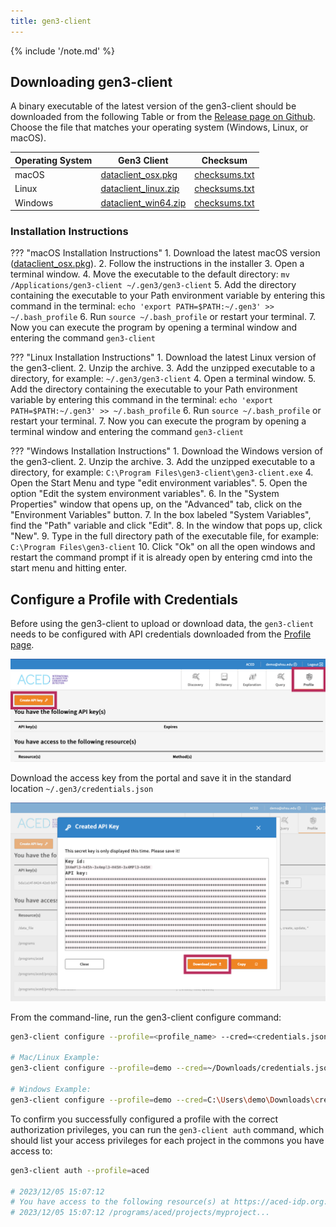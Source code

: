 ```yaml
---
title: gen3-client
---
```


{% include '/note.md' %}

## Downloading gen3-client

A binary executable of the latest version of the gen3-client should be downloaded from the following Table or from the [Release page on Github](https://github.com/uc-cdis/cdis-data-client/releases). Choose the file that matches your operating system (Windows, Linux, or macOS).

| Operating System | Gen3 Client                      | Checksum                   |
|------------------|----------------------------------|----------------------------|
| macOS            | [dataclient_osx.pkg][macos]      | [checksums.txt][checksums] |
| Linux            | [dataclient_linux.zip][linux]   | [checksums.txt][checksums] |
| Windows          | [dataclient_win64.zip][windows] | [checksums.txt][checksums] |

[macos]: https://github.com/uc-cdis/cdis-data-client/releases/download/1.2.0/dataclient_osx.pkg
[linux]: https://github.com/uc-cdis/cdis-data-client/releases/download/1.2.0/dataclient_linux.zip
[windows]: https://github.com/uc-cdis/cdis-data-client/releases/download/1.2.0/dataclient_win64.zip
[checksums]: https://github.com/ACED-IDP/cdis-data-client/releases/download/1.2.0/checksums.txt

### Installation Instructions

??? "macOS Installation Instructions"
    1. Download the latest macOS version ([dataclient_osx.pkg][macos]).
    2. Follow the instructions in the installer
    3. Open a terminal window.
    4. Move the executable to the default directory: `mv /Applications/gen3-client ~/.gen3/gen3-client`
    5. Add the directory containing the executable to your Path environment variable by entering this command in the terminal: `echo 'export PATH=$PATH:~/.gen3' >> ~/.bash_profile`
    6. Run `source ~/.bash_profile` or restart your terminal.
    7. Now you can execute the program by opening a terminal window and entering the command `gen3-client`

??? "Linux Installation Instructions"
    1. Download the latest Linux version of the gen3-client.
    2. Unzip the archive.
    3. Add the unzipped executable to a directory, for example: `~/.gen3/gen3-client`
    4. Open a terminal window.
    5. Add the directory containing the executable to your Path environment variable by entering this command in the terminal: `echo 'export PATH=$PATH:~/.gen3' >> ~/.bash_profile`
    6. Run `source ~/.bash_profile` or restart your terminal.
    7. Now you can execute the program by opening a terminal window and entering the command `gen3-client`

??? "Windows Installation Instructions"
    1. Download the Windows  version of the gen3-client.
    2. Unzip the archive.
    3. Add the unzipped executable to a directory, for example: `C:\Program Files\gen3-client\gen3-client.exe`
    4. Open the Start Menu and type "edit environment variables".
    5. Open the option "Edit the system environment variables".
    6. In the "System Properties" window that opens up, on the "Advanced" tab, click on the "Environment Variables" button.
    7. In the box labeled "System Variables", find the "Path" variable and click "Edit".
    8. In the window that pops up, click "New".
    9. Type in the full directory path of the executable file, for example: `C:\Program Files\gen3-client`
    10. Click "Ok" on all the open windows and restart the command prompt if it is already open by entering cmd into the start menu and hitting enter.

## Configure a Profile with Credentials

Before using the gen3-client to upload or download data, the `gen3-client` needs to be configured with API credentials downloaded from the [Profile page](https://aced-idp.org/identity).

![Gen3 Profile page](profile.png)

Download the access key from the portal and save it in the standard location `~/.gen3/credentials.json`

![Gen3 Credentials](credentials.png)

From the command-line, run the gen3-client configure command:

```sh
gen3-client configure --profile=<profile_name> --cred=<credentials.json> --apiendpoint=https://aced-idp.org

# Mac/Linux Example:
gen3-client configure --profile=demo --cred=~/Downloads/credentials.json --apiendpoint=https://aced-idp.org

# Windows Example:
gen3-client configure --profile=demo --cred=C:\Users\demo\Downloads\credentials.json --apiendpoint=https://aced-idp.org
```

To confirm you successfully configured a profile with the correct authorization privileges, you can run the `gen3-client auth` command, which should list your access privileges for each project in the commons you have access to:

```sh
gen3-client auth --profile=aced

# 2023/12/05 15:07:12
# You have access to the following resource(s) at https://aced-idp.org:
# 2023/12/05 15:07:12 /programs/aced/projects/myproject...
```
